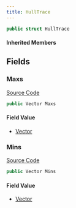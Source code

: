 ```yaml
---
title: HullTrace
---
```


```csharp
public struct HullTrace
```

#### Inherited Members

## Fields

### Maxs

[Source Code](https://github.com/swiftly-solution/swiftlys2/blob/beta/managed/src/SwiftlyS2.Shared/Natives/Structs/Ray_t.cs#L23)

```csharp
public Vector Maxs
```

#### Field Value

- [Vector](/docs/api/shared/natives/vector)

### Mins

[Source Code](https://github.com/swiftly-solution/swiftlys2/blob/beta/managed/src/SwiftlyS2.Shared/Natives/Structs/Ray_t.cs#L22)

```csharp
public Vector Mins
```

#### Field Value

- [Vector](/docs/api/shared/natives/vector)

